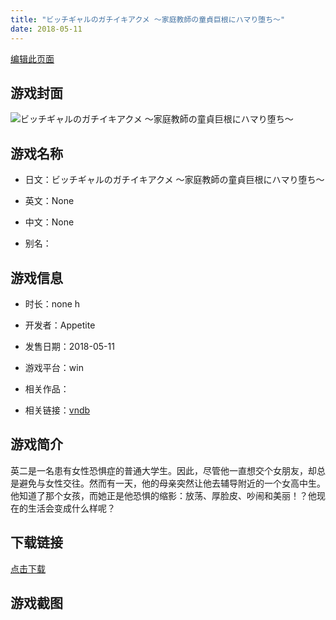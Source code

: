 ```yaml
---
title: "ビッチギャルのガチイキアクメ ～家庭教師の童貞巨根にハマり堕ち～"
date: 2018-05-11
---
```

[编辑此页面](https://github.com/ACG-3/ADV3-source/blob/main/source/_posts/games/%E3%83%93%E3%83%83%E3%83%81%E3%82%AE%E3%83%A3%E3%83%AB%E3%81%AE%E3%82%AC%E3%83%81%E3%82%A4%E3%82%AD%E3%82%A2%E3%82%AF%E3%83%A1%20%EF%BD%9E%E5%AE%B6%E5%BA%AD%E6%95%99%E5%B8%AB%E3%81%AE%E7%AB%A5%E8%B2%9E%E5%B7%A8%E6%A0%B9%E3%81%AB%E3%83%8F%E3%83%9E%E3%82%8A%E5%A0%95%E3%81%A1%EF%BD%9E.md)

## 游戏封面

![ビッチギャルのガチイキアクメ ～家庭教師の童貞巨根にハマり堕ち～](https%3A//pan.timero.xyz/onedrive/img_lib_001/%E3%83%93%E3%83%83%E3%83%81%E3%82%AE%E3%83%A3%E3%83%AB%E3%81%AE%E3%82%AC%E3%83%81%E3%82%A4%E3%82%AD%E3%82%A2%E3%82%AF%E3%83%A1%20%EF%BD%9E%E5%AE%B6%E5%BA%AD%E6%95%99%E5%B8%AB%E3%81%AE%E7%AB%A5%E8%B2%9E%E5%B7%A8%E6%A0%B9%E3%81%AB%E3%83%8F%E3%83%9E%E3%82%8A%E5%A0%95%E3%81%A1%EF%BD%9E_cover.avif)


## 游戏名称

- 日文：ビッチギャルのガチイキアクメ ～家庭教師の童貞巨根にハマり堕ち～
- 英文：None
- 中文：None

- 别名：


## 游戏信息

- 时长：none h
- 开发者：Appetite
- 发售日期：2018-05-11
- 游戏平台：win
- 相关作品：

- 相关链接：[vndb](https://vndb.org/v22838)


## 游戏简介

英二是一名患有女性恐惧症的普通大学生。因此，尽管他一直想交个女朋友，却总是避免与女性交往。然而有一天，他的母亲突然让他去辅导附近的一个女高中生。他知道了那个女孩，而她正是他恐惧的缩影：放荡、厚脸皮、吵闹和美丽！？他现在的生活会变成什么样呢？


## 下载链接

[点击下载](https://pan.timero.xyz/onedrive/adv_lib_001/%E3%83%93%E3%83%83%E3%83%81%E3%82%AE%E3%83%A3%E3%83%AB%E3%81%AE%E3%82%AC%E3%83%81%E3%82%A4%E3%82%AD%E3%82%A2%E3%82%AF%E3%83%A1%20%EF%BD%9E%E5%AE%B6%E5%BA%AD%E6%95%99%E5%B8%AB%E3%81%AE%E7%AB%A5%E8%B2%9E%E5%B7%A8%E6%A0%B9%E3%81%AB%E3%83%8F%E3%83%9E%E3%82%8A%E5%A0%95%E3%81%A1%EF%BD%9E)


## 游戏截图


